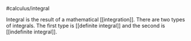 #calculus/integral

Integral is the result of a mathematical [[integration]]. There are two types of integrals. The first type is [[definite integral]] and the second is [[indefinite integral]].
